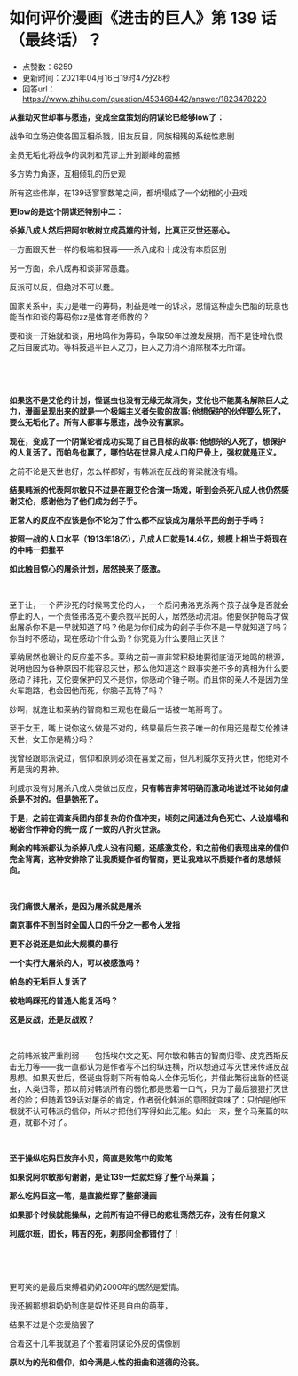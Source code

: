 # 如何评价漫画《进击的巨人》第 139 话（最终话）？
- 点赞数：6259
- 更新时间：2021年04月16日19时47分28秒
- 回答url：https://www.zhihu.com/question/453468442/answer/1823478220
<body>
 <p data-pid="200jpncE"><b>从推动灭世却事与愿违，变成全盘策划的阴谋论已经够low了：</b></p>
 <p data-pid="edQdhZ4d">战争和立场迫使各国互相杀戮，旧友反目，同族相残的系统性悲剧</p>
 <p data-pid="fOJzbk9p">全员无垢化将战争的讽刺和荒谬上升到巅峰的震撼</p>
 <p data-pid="u3-KZS75">多方势力角逐，互相倾轧的历史观</p>
 <p data-pid="bCbv7RkC">所有这些伟岸，在139话寥寥数笔之间，都坍塌成了一个幼稚的小丑戏</p>
 <p data-pid="QxoQXTA3"><b>更low的是这个阴谋还特别中二：</b></p>
 <p data-pid="5k8kXLKR"><b>杀掉八成人然后把阿尔敏树立成英雄的计划，比真正灭世还恶心。</b></p>
 <p data-pid="5QpYehPW">一方面跟灭世一样的极端和狠毒——杀八成和十成没有本质区别</p>
 <p data-pid="_lEco2L5">另一方面，杀八成再和谈非常愚蠢。</p>
 <p data-pid="wOQQ_jGX">反派可以反，但绝对不可以蠢。</p>
 <p data-pid="NeNjmpAy">国家关系中，实力是唯一的筹码，利益是唯一的诉求，恩情这种虚头巴脑的玩意也能当作和谈的筹码你zz是体育老师教的？</p>
 <p data-pid="_gRzJOKJ">要和谈一开始就和谈，用地鸣作为筹码，争取50年过渡发展期，而不是徒增仇恨之后自废武功。等科技追平巨人之力，巨人之力消不消除根本无所谓。</p>
 <p class="ztext-empty-paragraph"><br></p>
 <p class="ztext-empty-paragraph"><br></p>
 <p data-pid="RlF_TQAO"><b>如果这不是艾伦的计划，怪诞虫也没有无缘无故消失，艾伦也不能莫名解除巨人之力，漫画呈现出来的就是一个极端主义者失败的故事: 他想保护的伙伴要么死了，要么无垢化了。所有人都事与愿违，战争没有赢家。</b></p>
 <p data-pid="_zEC9ZgY"><b>现在，变成了一个阴谋论者成功实现了自己目标的故事: 他想杀的人死了，想保护的人复活了。而帕岛也赢了，哪怕站在世界八成人口的尸骨上，强权就是正义。</b></p>
 <p data-pid="NZ5qHC8N">之前不论是灭世也好，怎么样都好，有韩派在反战的脊梁就没有塌。</p>
 <p data-pid="l261Fik4"><b>结果韩派的代表阿尔敏只不过是在跟艾伦合演一场戏，听到会杀死八成人也仍然感谢艾伦，感谢他为了他们成为刽子手。</b></p>
 <p data-pid="N_cL68bc"><b>正常人的反应不应该是你不论为了什么都不应该成为屠杀平民的刽子手吗？</b></p>
 <p data-pid="_wWQolY1"><b>按照一战的人口水平（1913年18亿），八成人口就是14.4亿，规模上相当于将现在的中韩一把推平</b></p>
 <p data-pid="vSi45AE3"><b>如此触目惊心的屠杀计划，居然换来了感激。</b></p>
 <p class="ztext-empty-paragraph"><br></p>
 <p data-pid="ytF3gmU9">至于让，一个萨沙死的时候骂艾伦的人，一个质问弗洛克杀两个孩子战争是否就会停止的人，一个责怪弗洛克不要杀戮平民的人，居然感动流泪。他要保护帕岛才做出屠杀你不是一早就知道了吗？他是为你们成为的刽子手你不是一早就知道了吗？你当时不感动，现在感动个什么劲？你究竟为什么要阻止灭世？</p>
 <p data-pid="ITgXKLLe">莱纳居然也跟让的反应差不多。莱纳之前一直非常积极地要彻底消灭地鸣的根源，说明他因为各种原因不能容忍灭世，那么他知道这个跟事实差不多的真相为什么要感动？拜托，艾伦要保护的又不是你，你感动个锤子啊。而且你的亲人不是因为坐火车跑路，也会因他而死，你脑子瓦特了吗？</p>
 <p data-pid="llr7AiUV">妙啊，就连让和莱纳的智商和三观也在最后一话被一笔掰弯了。</p>
 <p data-pid="q3id1aFB">至于女王，嘴上说你这么做是不对的，结果最后生孩子唯一的作用还是帮艾伦推进灭世，女王你是精分吗？</p>
 <p data-pid="eF7h9gFH">我曾经跟耶派说过，信仰和原则必须在喜爱之前，但凡利威尔支持灭世，他绝对不再是我的男神。</p>
 <p data-pid="Of8HRR-d">利威尔没有对屠杀八成人类做出反应，<b>只有韩吉非常明确而激动地说过不论如何虐杀是不对的。但是她死了。</b></p>
 <p data-pid="xz6EFu-C"><b>于是，之前在调查兵团内部复杂的价值冲突，顷刻之间通过角色死亡、人设崩塌和秘密合作神奇的统一成了一致的八折灭世派。</b></p>
 <p data-pid="pKKWEbhM"><b>剩余的韩派都认为杀掉八成人没有问题，还感激艾伦，和之前他们表现出来的信仰完全背离，这种安排除了让我质疑作者的智商，更让我难以不质疑作者的思想倾向。</b></p>
 <p class="ztext-empty-paragraph"><br></p>
 <p data-pid="mgMtzhYL"><b>我们痛恨大屠杀，是因为屠杀就是屠杀</b></p>
 <p data-pid="BrH86taw"><b>南京事件不到当时全国人口的千分之一都令人发指</b></p>
 <p data-pid="A7t7VgYI"><b>更不必说还是如此大规模的暴行</b></p>
 <p data-pid="23FWPedl"><b>一个实行大屠杀的人，可以被感激吗？</b></p>
 <p data-pid="ivFikNom"><b>帕岛的无垢巨人复活了</b></p>
 <p data-pid="fuPk7PiH"><b>被地鸣踩死的普通人能复活吗？</b></p>
 <p data-pid="LdIaQ9Qo"><b>这是反战，还是反战败？</b></p>
 <p class="ztext-empty-paragraph"><br></p>
 <p data-pid="TXqqoLjy">之前韩派被严重削弱——包括埃尔文之死、阿尔敏和韩吉的智商归零、皮克西斯反击无力等——我一直都认为是作者写不出约纵连横，所以想通过写灭世来传递反战思想。如果灭世后，怪诞虫将剩下所有帕岛人全体无垢化，并借此繁衍出新的怪诞虫，人类归零，那以前对韩派所有的弱化都是憋着一口气，只为了最后狠狠打灭世者的脸；但随着139话对屠杀的肯定，作者弱化韩派的意图就变味了：只怕是他压根就不认可韩派的信仰，所以才把他们写得如此无能。如此一来，整个马莱篇的味道，就都不对了。</p>
 <p class="ztext-empty-paragraph"><br></p>
 <p data-pid="9_Fe_OJq"><b>至于操纵吃妈巨放弃小贝，简直是败笔中的败笔</b></p>
 <p data-pid="mXJ8HP0w"><b>如果说阿尔敏那句谢谢，是让139一烂就烂穿了整个马莱篇；</b></p>
 <p data-pid="34HA15EL"><b>那么吃妈巨这一笔，是直接烂穿了整部漫画</b></p>
 <p data-pid="bSdyV_h6"><b>如果那个时候就能操纵，之前所有迫不得已的悲壮荡然无存，没有任何意义</b></p>
 <p data-pid="gH7OYv0q"><b>利威尔班，团长，韩吉的死，刹那间全都错付了！</b></p>
 <p class="ztext-empty-paragraph"><br></p>
 <p class="ztext-empty-paragraph"><br></p>
 <p data-pid="nqpJY4Fi">更可笑的是最后束缚祖奶奶2000年的居然是爱情。</p>
 <p data-pid="Be_BsPmS">我还搁那想祖奶奶到底是奴性还是自由的萌芽，</p>
 <p data-pid="HNV0m-5u">结果不过是个恋爱脑罢了</p>
 <p data-pid="LL--8wVD">合着这十几年我就追了个套着阴谋论外皮的偶像剧</p>
 <p data-pid="gTta8it5"><b>原以为的光和信仰，如今满是人性的扭曲和道德的沦丧。</b></p>
</body>
